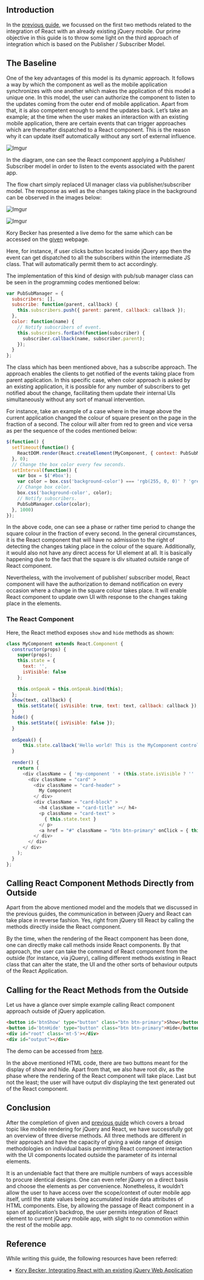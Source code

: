 ## Introduction
In the [previous guide](), we focussed on the first two methods related to the integration of React with an already existing jQuery mobile. Our prime objective in this guide is to throw some light on the third approach of integration which is based on the Publisher / Subscriber Model. 

## The Baseline
One of the key advantages of this model is its dynamic approach. It follows a way by which the component as well as the mobile application synchronizes with one another which makes the application of this model a unique one. In this model, the user can authorize the component to listen to the updates coming from the outer end of mobile application. Apart from that, it is also competent enough to send the updates back. Let’s take an example; at the time when the user makes an interaction with an existing mobile application, there are certain events that can trigger approaches which are thereafter dispatched to a React component. This is the reason why it can update itself automatically without any sort of external influence. 

![Imgur](https://i.imgur.com/IDIROAq.png)

In the diagram, one can see the React component applying a Publisher/ Subscriber model in order to listen to the events associated with the parent app. 

The flow chart simply replaced UI manager class via publisher/subscriber model. The response as well as the changes taking place in the background can be observed in the images below:

![Imgur](https://i.imgur.com/ATvXqUW.png)

![Imgur](https://i.imgur.com/BtwMOKw.png)

Kory Becker has presented a live demo for the same which can be accessed on the [given](http://primaryobjects.github.io/jquery-react/example3/index.html) webpage. 

Here, for instance, if user clicks button located inside jQuery app then the event can get dispatched to all the subscribers within the intermediate JS class. That will automatically permit them to act accordingly. 

The implementation of this kind of design with pub/sub manager class can be seen in the programming codes mentioned below:


```javascript
var PubSubManager = {
  subscribers: [],
  subscribe: function(parent, callback) {
    this.subscribers.push({ parent: parent, callback: callback });
  },
  color: function(name) {
    // Notify subscribers of event.
    this.subscribers.forEach(function(subscriber) {
      subscriber.callback(name, subscriber.parent);
    });
  }
};
```

The class which has been mentioned above, has a subscribe approach. The approach enables the clients to get notified of the events taking place from parent application. In this specific case, when color approach is asked by an existing application, it is possible for any number of subscribers to get notified about the change, facilitating them update their internal UIs simultaneously without any sort of manual intervention. 

For instance, take an example of a case where in the image above the current application changed the colour of square present on the page in the fraction of a second. The colour will alter from red to green and vice versa as per the sequence of the codes mentioned below:


```javascript
$(function() {
  setTimeout(function() {
    ReactDOM.render(React.createElement(MyComponent, { context: PubSubManager }), document.getElementById('root'));
  }, 0);
  // Change the box color every few seconds.
  setInterval(function() {
    var box = $('#box');
    var color = box.css('background-color') === 'rgb(255, 0, 0)' ? 'green' : 'red';
    // Change box color.
    box.css('background-color', color);
    // Notify subscribers.
    PubSubManager.color(color);
  }, 1000)
});
```

In the above code, one can see a phase or rather time period to change the square colour in the fraction of every second. In the general circumstances, it is the React component that will have no admission to the right of detecting the changes taking place in the colour of the square. Additionally, it would also not have any direct access for UI element at all. It is basically happening due to the fact that the square is div situated outside range of React component. 

Nevertheless, with the involvement of publisher/ subscriber model, React component will have the authorization to demand notification on every occasion where a change in the square colour takes place. It will enable React component to update own UI with response to the changes taking place in the elements. 

### The React Component
Here, the React method exposes `show` and `hide` methods as shown:


```javascript
class MyComponent extends React.Component {
  constructor(props) {
    super(props);
    this.state = {
      text: '',
      isVisible: false
    };
    
    this.onSpeak = this.onSpeak.bind(this);
  };
  show(text, callback) {
    this.setState({ isVisible: true, text: text, callback: callback });
  }
  hide() {
    this.setState({ isVisible: false });
  }
  
  onSpeak() {
      this.state.callback('Hello world! This is the MyComponent control.');
  }
  
  render() {
    return (
      <div className = { 'my-component ' + (this.state.isVisible ? '' : 'hidden-xs-up') } >
        <div className = "card" >
          <div className = "card-header" >
            My Component
          </ div>
          <div className = "card-block" >
            <h4 className = "card-title" ></ h4>
            <p className = "card-text" >
              { this.state.text }
            </ p>
            <a href = "#" className = "btn btn-primary" onClick = { this.onSpeak } > Speak </ a>
          </ div>
        </ div>
      </ div>
    );
  }
};
```

## Calling React Component Methods Directly from Outside 
Apart from the above mentioned model and the models that we discussed in the previous guides, the communication in between jQuery and React can take place in reverse fashion. Yes, right from jQuery till React by calling the methods directly inside the React component.

By the time, when the rendering of the React component has been done, one can directly make call methods inside React components. By that approach, the user can take the command of React component from the outside (for instance, via jQuery), calling different methods existing in React class that can alter the state, the UI and the other sorts of behaviour outputs of the React Application. 

## Calling for the React Methods from the Outside 
Let us have a glance over simple example calling React component approach outside of jQuery application.


```html
<button id='btnShow' type="button" class="btn btn-primary">Show</button>
<button id='btnHide' type="button" class="btn btn-primary">Hide</button>
<div id="root" class='mt-5'></div>
<div id="output"></div>
```

The demo can be accessed from [here](https://plnkr.co/edit/E6lPrL331KGxoikGinFm?p=preview).

In the above mentioned HTML code, there are two buttons meant for the display of show and hide. Apart from that, we also have root div, as the phase where the rendering of the React component will take place. Last but not the least; the user will have output div displaying the text generated out of the React component. 

## Conclusion
After the completion of given and [previous guide]() which covers a broad topic like mobile rendering for jQuery and React, we have successfully got an overview of three diverse methods. All three methods are different in their approach and have the capacity of giving a wide range of design methodologies on individual basis permitting React component interaction with the UI components located outside the parameter of its internal elements. 

It is an undeniable fact that there are multiple numbers of ways accessible to procure identical designs. One can even refer jQuery on a direct basis and choose the elements as per convenience. Nonetheless, it wouldn’t allow the user to have access over the scope/context of outer mobile app itself, until the state values being accumulated inside data attributes of HTML components. Else, by allowing the passage of React component in a span of application’s backdrop, the user permits integration of React element to current jQuery mobile app, with slight to no commotion within the rest of the mobile app. 

## Reference
While writing this guide, the following resources have been referred:
- [Kory Becker, Integrating React with an existing jQuery Web Application](http://www.primaryobjects.com/2017/05/08/integrating-react-with-an-existing-jquery-web-application/)
